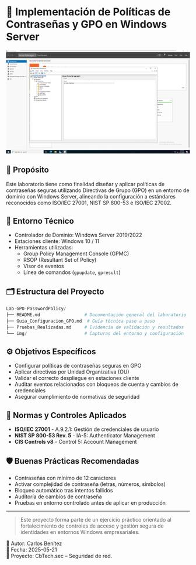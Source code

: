 # 🔐 Implementación de Políticas de Contraseñas y GPO en Windows Server

<p align="center">
  <img src="./img/Arbol GPO.png" width="800px">
</p>

## 🎯 Propósito

Este laboratorio tiene como finalidad diseñar y aplicar políticas de contraseñas seguras utilizando Directivas de Grupo (GPO) en un entorno de dominio con Windows Server, alineando la configuración a estándares reconocidos como ISO/IEC 27001, NIST SP 800-53 e ISO/IEC 27002.

## 🧱 Entorno Técnico

- Controlador de Dominio: Windows Server 2019/2022  
- Estaciones cliente: Windows 10 / 11  
- Herramientas utilizadas:  
  - Group Policy Management Console (GPMC)  
  - RSOP (Resultant Set of Policy)  
  - Visor de eventos  
  - Línea de comandos (`gpupdate`, `gpresult`)  

## 🗂️ Estructura del Proyecto

```python
Lab-GPO-PasswordPolicy/
├── README.md                 # Documentación general del laboratorio
├── Guia_Configuracion_GPO.md  # Guía técnica paso a paso
├── Pruebas_Realizadas.md     # Evidencia de validación y resultados
└── img/                      # Capturas del entorno y configuración
```

## ⚙️ Objetivos Específicos

- Configurar políticas de contraseñas seguras en GPO  
- Aplicar directivas por Unidad Organizativa (OU)  
- Validar el correcto despliegue en estaciones cliente  
- Auditar eventos relacionados con bloqueos de cuenta y cambios de credenciales  
- Asegurar cumplimiento de normativas de seguridad  

## 📜 Normas y Controles Aplicados

- **ISO/IEC 27001** - A.9.2.1: Gestión de credenciales de usuario  
- **NIST SP 800-53 Rev. 5** - IA-5: Authenticator Management  
- **CIS Controls v8** - Control 5: Account Management  

## 🛡️ Buenas Prácticas Recomendadas

- Contraseñas con mínimo de 12 caracteres  
- Activar complejidad de contraseña (letras, números, símbolos)  
- Bloqueo automático tras intentos fallidos  
- Auditoría de cambios de contraseña  
- Pruebas en entorno controlado antes de aplicar en producción  

---

> Este proyecto forma parte de un ejercicio práctico orientado al fortalecimiento de controles de acceso y gestión segura de identidades en entornos Windows empresariales.


👤 Autor: Carlos Benítez  
📅 Fecha: 2025-05-21  
🔐 Proyecto: CbTech.sec – Seguridad de red.